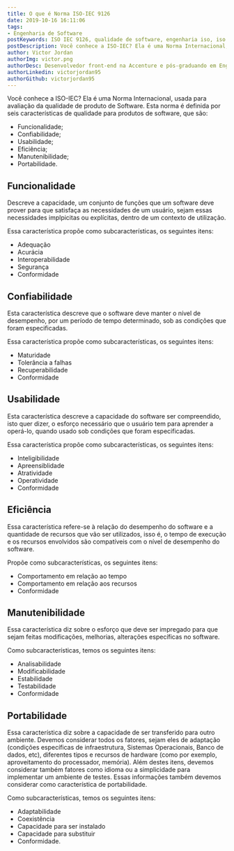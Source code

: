```yaml
---
title: O que é Norma ISO-IEC 9126
date: 2019-10-16 16:11:06
tags:
- Engenharia de Software
postKeywords: ISO IEC 9126, qualidade de software, engenharia iso, iso iec, 9126, engenharia de software
postDescription: Você conhece a ISO-IEC? Ela é uma Norma Internacional, usada para avaliação da qualidade de produto de Software. Esta norma é definida por seis características de qualidade para produtos de software
author: Victor Jordan
authorImg: victor.png
authorDesc: Desenvolvedor front-end na Accenture e pós-graduando em Engenharia de Software pela PUC-MG e formado em Banco de Dados pela Fatec, apaixonado por usabilidade, performance e UX!
authorLinkedin: victorjordan95
authorGithub: victorjordan95
---
```


Você conhece a ISO-IEC?
Ela é uma Norma Internacional, usada para avaliação da qualidade de produto de Software.
Esta norma é definida por seis características de qualidade para produtos de software, que são:

- Funcionalidade;  
- Confiabilidade;  
- Usabilidade;  
- Eficiência;  
- Manutenibilidade;  
- Portabilidade. 

<!-- more -->

## Funcionalidade

Descreve a capacidade, um conjunto de funções que um software deve prover para que satisfaça as necessidades de um usuário, 
sejam essas necessidades implpicitas ou explícitas, dentro de um contexto de utilização.

Essa característica propõe como subcaracterísticas, os seguintes itens:
- Adequação
- Acurácia
- Interoperabilidade
- Segurança
- Conformidade

## Confiabilidade 

Esta característica descreve que o software deve manter o nível de desempenho, por um período de tempo determinado, sob as condições que foram especificadas.

Essa característica propõe como subcaracterísticas, os seguintes itens:

- Maturidade
- Tolerância a falhas
- Recuperabilidade
- Conformidade

## Usabilidade 

Esta característica descreve a capacidade do software ser compreendido, isto quer dizer, o esforço necessário que o usuário tem para aprender a operá-lo, quando usado
sob condições que foram especificadas.

Essa característica propõe como subcaracterísticas, os seguintes itens:

- Inteligibilidade
- Apreensiblidade
- Atratividade
- Operatividade
- Conformidade

## Eficiência

Essa característica refere-se à relação do desempenho do software e a quantidade de recursos que vão ser utilizados, isso é, o tempo de execução e os recursos envolvidos são compatíveis com o nível de desempenho do software.

Propõe como subcaracterísticas, os seguintes itens:

- Comportamento em relação ao tempo
- Comportamento em relação aos recursos
- Conformidade

## Manutenibilidade

Essa característica diz sobre o esforço que deve ser impregado para que sejam feitas modificações, melhorias, alterações específicas no software.

Como subcaracterísticas, temos os seguintes itens:

- Analisabilidade
- Modificabilidade
- Estabilidade
- Testabilidade
- Conformidade

## Portabilidade

Essa característica diz sobre a capacidade de ser transferido para outro ambiente.
Devemos considerar todos os fatores, sejam eles de adaptação (condições específicas de infraestrutura, Sistemas Operacionais, Banco de dados, etc), diferentes tipos e recursos
de hardware (como por exemplo, aproveitamento do processador, memória).
Além destes itens, devemos considerar também fatores como idioma ou a simplicidade para implementar um ambiente de testes.
Essas informações também devemos considerar como característica de portabilidade.

Como subcaracterísticas, temos os seguintes itens:

- Adaptabilidade
- Coexistência
- Capacidade para ser instalado
- Capacidade para substituir
- Conformidade. 
